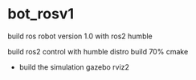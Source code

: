 # bot_rosv1
build ros robot version 1.0 with ros2 humble 

build ros2 control with humble distro build 70% cmake 
- build the simulation  gazebo rviz2 
